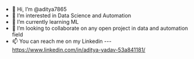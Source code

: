 - 👋 Hi, I’m @aditya7865
- 👀 I’m interested in Data Science and Automation
- 🌱 I’m currently learning ML
- 💞️ I’m looking to collaborate on any open project in data and automation field
- 📫 You can reach me on my Linkedin ---https://www.linkedin.com/in/aditya-yadav-53a841181/

<!---
aditya7865/aditya7865 is a ✨ special ✨ repository because its `README.md` (this file) appears on your GitHub profile.
You can click the Preview link to take a look at your changes.
--->
